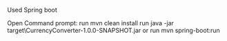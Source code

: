 Used Spring boot

Open Command prompt:
run mvn clean install
run java -jar target\CurrencyConverter-1.0.0-SNAPSHOT.jar
or
run mvn spring-boot:run
